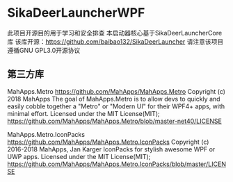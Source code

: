 # SikaDeerLauncherWPF
此项目开源目的用于学习和安全排查 
本启动器核心基于SikaDeerLauncherCore库 
该库开源：https://github.com/baibao132/SikaDeerLauncher 
请注意该项目遵循GNU GPL3.0开源协议 

## 第三方库
MahApps.Metro
https://github.com/MahApps/MahApps.Metro
Copyright (c) 2018 MahApps
The goal of MahApps.Metro is to allow devs to quickly and easily cobble together a "Metro" or "Modern UI" for their WPF4+ apps, with minimal effort.
Licensed under the MIT License(MIT);
https://github.com/MahApps/MahApps.Metro/blob/master-net40/LICENSE

MahApps.Metro.IconPacks
https://github.com/MahApps/MahApps.Metro.IconPacks
Copyright (c) 2016-2018 MahApps, Jan Karger
IconPacks for stylish awesome WPF or UWP apps.
Licensed under the MIT License(MIT);
https://github.com/MahApps/MahApps.Metro.IconPacks/blob/master/LICENSE
